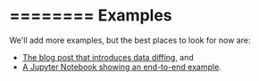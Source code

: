 ========
Examples
========

We'll add more examples, but the best places to look for now are:
* [The blog post that introduces data diffing](https://blog.marcua.net/2022/02/20/data-diffs-algorithms-for-explaining-what-changed-in-a-dataset.html), and
* [A Jupyter Notebook showing an end-to-end example](https://github.com/marcua/datools/blob/main/examples/diff/intel-sensor.ipynb).
